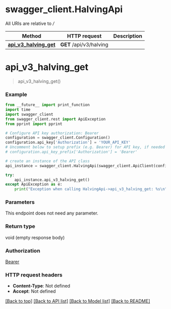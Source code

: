 # swagger_client.HalvingApi

All URIs are relative to */*

Method | HTTP request | Description
------------- | ------------- | -------------
[**api_v3_halving_get**](HalvingApi.md#api_v3_halving_get) | **GET** /api/v3/halving | 

# **api_v3_halving_get**
> api_v3_halving_get()



### Example
```python
from __future__ import print_function
import time
import swagger_client
from swagger_client.rest import ApiException
from pprint import pprint

# Configure API key authorization: Bearer
configuration = swagger_client.Configuration()
configuration.api_key['Authorization'] = 'YOUR_API_KEY'
# Uncomment below to setup prefix (e.g. Bearer) for API key, if needed
# configuration.api_key_prefix['Authorization'] = 'Bearer'

# create an instance of the API class
api_instance = swagger_client.HalvingApi(swagger_client.ApiClient(configuration))

try:
    api_instance.api_v3_halving_get()
except ApiException as e:
    print("Exception when calling HalvingApi->api_v3_halving_get: %s\n" % e)
```

### Parameters
This endpoint does not need any parameter.

### Return type

void (empty response body)

### Authorization

[Bearer](../README.md#Bearer)

### HTTP request headers

 - **Content-Type**: Not defined
 - **Accept**: Not defined

[[Back to top]](#) [[Back to API list]](../README.md#documentation-for-api-endpoints) [[Back to Model list]](../README.md#documentation-for-models) [[Back to README]](../README.md)

